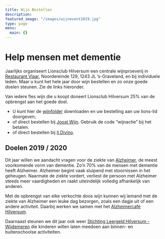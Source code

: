 ```yaml
---
title: Wijn Bestellen
description:
featured_image: "/images/wijnevent2019.jpg"
type: page
menu:
  main: {}
---
```


# Help mensen met dementie

Jaarlijks organiseert Lionsclub Hilversum een centrale wijnproeverij in
<a href="http://www.restaurantvlaar.nl" target="_blank">Restaurant Vlaar</a>, Noordereinde 129, 1243 JL ’s-Graveland, en bij individuele leden.
Maar u kunt het hele jaar door wijn bestellen en zo onze goede doelen steunen. Zie de links hieronder.

Van iedere fles wijn die u koopt
doneert Lionsclub Hilversum 25% van de opbrengst aan het goede doel.

* U kunt hier de <a href="https://lionshilversum.nl/wijnfolder_2019.pdf" target="_blank">wijnfolder</a> downloaden en uw bestelling aan uw lions-lid doorgeven;
* of direct bestellen bij <a href="https://www.joostwijn.nl/c-4178902/lions-club-hilversum-wijnactie-2019-2020/" target="_blank">Joost Wijn</a>. Gebruik de code “wijnactie” bij het betalen.
* of direct bestellen bij <a href="https://www.ildivino-wijnwinkel.nl/c-5011658/lions-hilversum/" target="_blank">Il Divino</a>.

## Doelen 2019 / 2020
Dit jaar willen we aandacht vragen voor de ziekte van <a href="https://www.alzheimer-nederland.nl">Alzheimer</a>, de meest voorkomende vorm van dementie. Zo’n 70% van de mensen met dementie heeft Alzheimer. Alzheimer begint vaak sluipend met stoornissen in het geheugen. Naarmate de ziekte vordert, verliest de persoon met Alzheimer steeds meer vaardigheden en raakt uiteindelijk volledig afhankelijk van anderen.

Met de opbrengst van elke verkochte doos wijn kunnen wij iemand met de ziekte van Alzheimer een leuke dag bezorgen, zoals een dagje uit of een andere activiteit. Daarbij werken we samen met het <a href="https://www.alzheimer-nederland.nl/regios/gooi-en-omstreken/alzheimer-cafe-hilversum" target="_blank">Alzheimercafé Hilversum</a>.

Daarnaast steunen we dit jaar ook weer <a href="http://www.leergeldhw.nl" target="_blank">Stichting Leergeld Hilversum - Wijdemeren</a> die kinderen willen laten meedoen aan binnen- en buitenschoolse activiteiten.

[//]: # "U bent van harte welkom ons evenement bij te wonen. Entree is gratis. Aankopen kunt u ter plaatse afrekenen en in de meeste gevallen direct meenemen."
